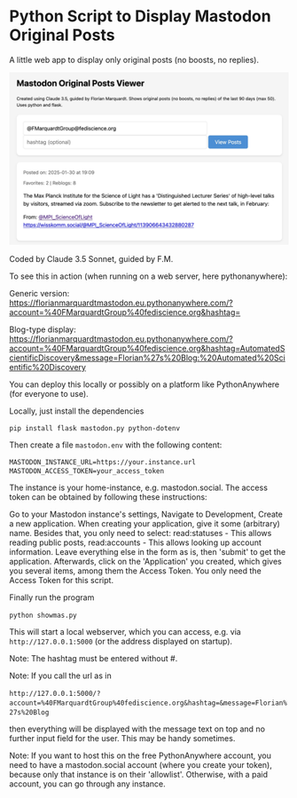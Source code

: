 <h1>Python Script to Display Mastodon Original Posts</h1>

A little web app to display only original posts (no boosts, no replies).

<img src="MastodonViewer.jpg">

Coded by Claude 3.5 Sonnet, guided by F.M.

To see this in action (when running on a web server, here pythonanywhere):

Generic version: https://florianmarquardtmastodon.eu.pythonanywhere.com/?account=%40FMarquardtGroup%40fediscience.org&hashtag=

Blog-type display: https://florianmarquardtmastodon.eu.pythonanywhere.com/?account=%40FMarquardtGroup%40fediscience.org&hashtag=AutomatedScientificDiscovery&message=Florian%27s%20Blog:%20Automated%20Scientific%20Discovery



You can deploy this locally or possibly on a platform like PythonAnywhere (for everyone to use).

Locally, just install the dependencies

```
pip install flask mastodon.py python-dotenv
```

Then create a file ```mastodon.env``` with the following content:

```
MASTODON_INSTANCE_URL=https://your.instance.url
MASTODON_ACCESS_TOKEN=your_access_token
```

The instance is your home-instance, e.g. mastodon.social. The access token can be obtained by following these instructions:

Go to your Mastodon instance's settings, Navigate to Development, Create a new application.
When creating your application, give it some (arbitrary) name. Besides that, you only need to select: read:statuses - This allows reading public posts, 
read:accounts - This allows looking up account information. Leave everything else in the form as is, then 'submit' to get the application. Afterwards, click on the 'Application' you created, which gives you several items, among them the Access Token. You only need the Access Token for this script.



Finally run the program

```python showmas.py```

This will start a local webserver, which you can access, e.g. via
```http://127.0.0.1:5000``` (or the address displayed on startup).

Note: The hashtag must be entered without #.

Note: If you call the url as in 

```http://127.0.0.1:5000/?account=%40FMarquardtGroup%40fediscience.org&hashtag=&message=Florian%27s%20Blog```

then everything will be displayed with the message text on top and no further input field for the user. This may be handy sometimes.

Note: If you want to host this on the free PythonAnywhere account, you need to have a mastodon.social account (where you create your token), because only that instance is on their 'allowlist'. Otherwise, with a paid account, you can go through any instance.

